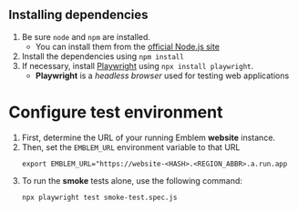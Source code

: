 ## Installing dependencies

1. Be sure `node` and `npm` are installed.
    - You can install them from the [official Node.js site](https://nodejs.org/en/)
2. Install the dependencies using `npm install`
3. If necessary, install [Playwright](https://playwright.dev) using `npx install playwright`.
    - **Playwright** is a _headless browser_ used for testing web applications

# Configure test environment
1. First, determine the URL of your running Emblem **website** instance.
2. Then, set the `EMBLEM_URL` environment variable to that URL
    ```
    export EMBLEM_URL="https://website-<HASH>.<REGION_ABBR>.a.run.app
    ```
3. To run the **smoke** tests alone, use the following command:
    ```
    npx playwright test smoke-test.spec.js
    ```
    
